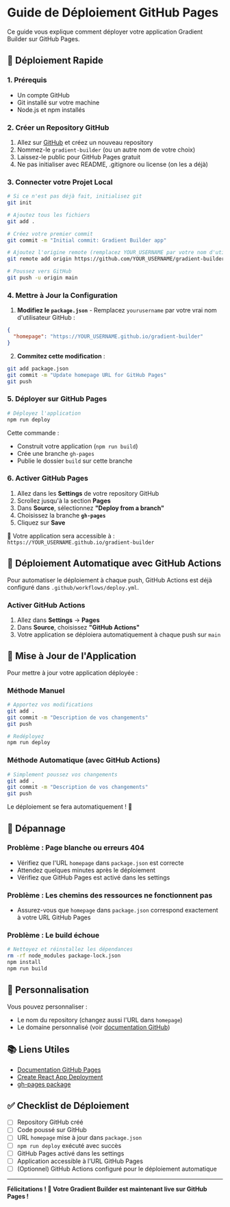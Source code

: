 # Guide de Déploiement GitHub Pages

Ce guide vous explique comment déployer votre application Gradient Builder sur GitHub Pages.

## 🚀 Déploiement Rapide

### 1. Prérequis

- Un compte GitHub
- Git installé sur votre machine
- Node.js et npm installés

### 2. Créer un Repository GitHub

1. Allez sur [GitHub](https://github.com) et créez un nouveau repository
2. Nommez-le `gradient-builder` (ou un autre nom de votre choix)
3. Laissez-le public pour GitHub Pages gratuit
4. Ne pas initialiser avec README, .gitignore ou license (on les a déjà)

### 3. Connecter votre Projet Local

```bash
# Si ce n'est pas déjà fait, initialisez git
git init

# Ajoutez tous les fichiers
git add .

# Créez votre premier commit
git commit -m "Initial commit: Gradient Builder app"

# Ajoutez l'origine remote (remplacez YOUR_USERNAME par votre nom d'utilisateur GitHub)
git remote add origin https://github.com/YOUR_USERNAME/gradient-builder.git

# Poussez vers GitHub
git push -u origin main
```

### 4. Mettre à Jour la Configuration

1. **Modifiez le `package.json`** - Remplacez `yourusername` par votre vrai nom d'utilisateur GitHub :

```json
{
  "homepage": "https://YOUR_USERNAME.github.io/gradient-builder"
}
```

2. **Commitez cette modification** :

```bash
git add package.json
git commit -m "Update homepage URL for GitHub Pages"
git push
```

### 5. Déployer sur GitHub Pages

```bash
# Déployez l'application
npm run deploy
```

Cette commande :

- Construit votre application (`npm run build`)
- Crée une branche `gh-pages`
- Publie le dossier `build` sur cette branche

### 6. Activer GitHub Pages

1. Allez dans les **Settings** de votre repository GitHub
2. Scrollez jusqu'à la section **Pages**
3. Dans **Source**, sélectionnez **"Deploy from a branch"**
4. Choisissez la branche **`gh-pages`**
5. Cliquez sur **Save**

🎉 Votre application sera accessible à : `https://YOUR_USERNAME.github.io/gradient-builder`

## 🔄 Déploiement Automatique avec GitHub Actions

Pour automatiser le déploiement à chaque push, GitHub Actions est déjà configuré dans `.github/workflows/deploy.yml`.

### Activer GitHub Actions

1. Allez dans **Settings** → **Pages**
2. Dans **Source**, choisissez **"GitHub Actions"**
3. Votre application se déploiera automatiquement à chaque push sur `main`

## 📝 Mise à Jour de l'Application

Pour mettre à jour votre application déployée :

### Méthode Manuel

```bash
# Apportez vos modifications
git add .
git commit -m "Description de vos changements"
git push

# Redéployez
npm run deploy
```

### Méthode Automatique (avec GitHub Actions)

```bash
# Simplement poussez vos changements
git add .
git commit -m "Description de vos changements"
git push
```

Le déploiement se fera automatiquement ! 🚀

## 🐛 Dépannage

### Problème : Page blanche ou erreurs 404

- Vérifiez que l'URL `homepage` dans `package.json` est correcte
- Attendez quelques minutes après le déploiement
- Vérifiez que GitHub Pages est activé dans les settings

### Problème : Les chemins des ressources ne fonctionnent pas

- Assurez-vous que `homepage` dans `package.json` correspond exactement à votre URL GitHub Pages

### Problème : Le build échoue

```bash
# Nettoyez et réinstallez les dépendances
rm -rf node_modules package-lock.json
npm install
npm run build
```

## 🎨 Personnalisation

Vous pouvez personnaliser :

- Le nom du repository (changez aussi l'URL dans `homepage`)
- Le domaine personnalisé (voir [documentation GitHub](https://docs.github.com/en/pages/configuring-a-custom-domain-for-your-github-pages-site))

## 📚 Liens Utiles

- [Documentation GitHub Pages](https://docs.github.com/en/pages)
- [Create React App Deployment](https://create-react-app.dev/docs/deployment/#github-pages)
- [gh-pages package](https://www.npmjs.com/package/gh-pages)

## ✅ Checklist de Déploiement

- [ ] Repository GitHub créé
- [ ] Code poussé sur GitHub
- [ ] URL `homepage` mise à jour dans `package.json`
- [ ] `npm run deploy` exécuté avec succès
- [ ] GitHub Pages activé dans les settings
- [ ] Application accessible à l'URL GitHub Pages
- [ ] (Optionnel) GitHub Actions configuré pour le déploiement automatique

---

**Félicitations ! 🎉 Votre Gradient Builder est maintenant live sur GitHub Pages !**
